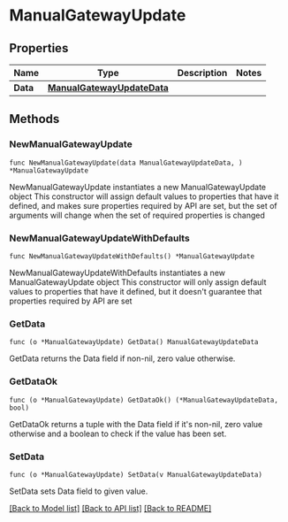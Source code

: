 # ManualGatewayUpdate

## Properties

Name | Type | Description | Notes
------------ | ------------- | ------------- | -------------
**Data** | [**ManualGatewayUpdateData**](ManualGatewayUpdateData.md) |  | 

## Methods

### NewManualGatewayUpdate

`func NewManualGatewayUpdate(data ManualGatewayUpdateData, ) *ManualGatewayUpdate`

NewManualGatewayUpdate instantiates a new ManualGatewayUpdate object
This constructor will assign default values to properties that have it defined,
and makes sure properties required by API are set, but the set of arguments
will change when the set of required properties is changed

### NewManualGatewayUpdateWithDefaults

`func NewManualGatewayUpdateWithDefaults() *ManualGatewayUpdate`

NewManualGatewayUpdateWithDefaults instantiates a new ManualGatewayUpdate object
This constructor will only assign default values to properties that have it defined,
but it doesn't guarantee that properties required by API are set

### GetData

`func (o *ManualGatewayUpdate) GetData() ManualGatewayUpdateData`

GetData returns the Data field if non-nil, zero value otherwise.

### GetDataOk

`func (o *ManualGatewayUpdate) GetDataOk() (*ManualGatewayUpdateData, bool)`

GetDataOk returns a tuple with the Data field if it's non-nil, zero value otherwise
and a boolean to check if the value has been set.

### SetData

`func (o *ManualGatewayUpdate) SetData(v ManualGatewayUpdateData)`

SetData sets Data field to given value.



[[Back to Model list]](../README.md#documentation-for-models) [[Back to API list]](../README.md#documentation-for-api-endpoints) [[Back to README]](../README.md)


